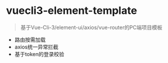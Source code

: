 
# vuecli3-element-template

> 基于Vue-Cli-3/element-ui/axios/vue-router的PC端项目模板


- 路由按需加载
- axios统一异常拦截
- 基于token的登录校验